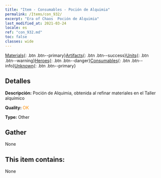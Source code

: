 ```yaml
---
title: "Item - Consumables - Poción de Alquimia"
permalink: /Items/con_932/
excerpt: "Era of Chaos  Poción de Alquimia"
last_modified_at: 2021-03-24
locale: es
ref: "con_932.md"
toc: false
classes: wide
---
```

 [Materials](/es/Items/){: .btn .btn--primary}[Artifacts](/es/Items/Artifacts/){: .btn .btn--success}[Units](/es/Items/Units/){: .btn .btn--warning}[Heroes](/es/Items/Heroes/){: .btn .btn--danger}[Consumables](/es/Items/Consumables/){: .btn .btn--info}[Unknown](/es/Items/Unknown/){: .btn .btn--primary}

## Detalles
 **Descripción:** Poción de Alquimia, obtenida al refinar materiales en el Taller alquímico

 **Quality:** <span style="color: #FF8C00">OK</span>

 **Type:** Other

## Gather

  None

## This item contains:

  None

